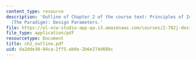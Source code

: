 ```yaml
---
content_type: resource
description: 'Outline of Chapter 2 of the course text: Principles of Implant Design
  (The Paradigm): Design Parameters.'
file: https://ol-ocw-studio-app-qa.s3.amazonaws.com/courses/2-782j-design-of-medical-devices-and-implants-spring-2006/da2dde3004ca2ff5ab6e2b6e274d68bc_ch2_outline.pdf
file_type: application/pdf
resourcetype: Document
title: ch2_outline.pdf
uid: da2dde30-04ca-2ff5-ab6e-2b6e274d68bc
---
```

